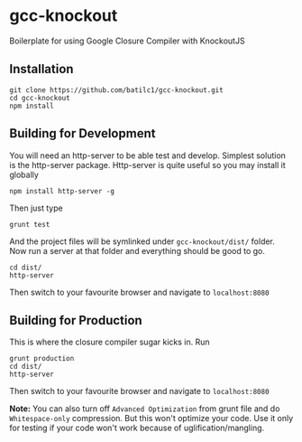 # gcc-knockout
Boilerplate for using Google Closure Compiler with KnockoutJS

## Installation

    git clone https://github.com/batilc1/gcc-knockout.git
    cd gcc-knockout
    npm install

## Building for Development

You will need an http-server to be able test and develop. Simplest solution is the http-server package. Http-server is quite useful so you may install it globally

    npm install http-server -g

Then just type
    
    grunt test

And the project files will be symlinked under `gcc-knockout/dist/` folder. Now run a server at that folder and everything should be good to go. 

    cd dist/
    http-server

Then switch to your favourite browser and navigate to `localhost:8080`

## Building for Production

This is where the closure compiler sugar kicks in. Run

    grunt production
    cd dist/
    http-server

Then switch to your favourite browser and navigate to `localhost:8080`

**Note:** You can also turn off `Advanced Optimization` from grunt file and do `Whitespace-only` compression. But this won't optimize your code. Use it only for testing if your code won't work because of uglification/mangling.
